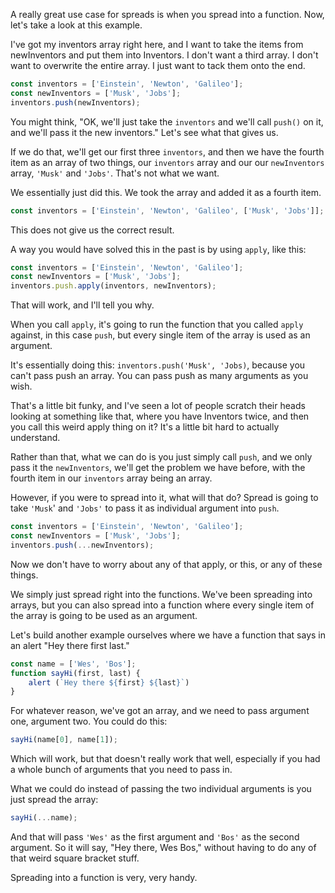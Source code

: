 A really great use case for spreads is when you spread into a function. Now, let's take a look at this example.

I've got my inventors array right here, and I want to take the items from newInventors and put them into Inventors. I don't want a third array. I don't want to overwrite the entire array. I just want to tack them onto the end.

```js
const inventors = ['Einstein', 'Newton', 'Galileo'];
const newInventors = ['Musk', 'Jobs'];
inventors.push(newInventors);
```

You might think, "OK, we'll just take the `inventors` and we'll call `push()` on it, and we'll pass it the new inventors." Let's see what that gives us.

If we do that, we'll get our first three `inventors`, and then we have the fourth item as an array of two things, our `inventors` array and our our `newInventors` array, `'Musk'` and `'Jobs'`. That's not what we want.

We essentially just did this. We took the array and added it as a fourth item.
```js
const inventors = ['Einstein', 'Newton', 'Galileo', ['Musk', 'Jobs']];
```
This does not give us the correct result.

A way you would have solved this in the past is by using `apply`, like this:

```js
const inventors = ['Einstein', 'Newton', 'Galileo'];
const newInventors = ['Musk', 'Jobs'];
inventors.push.apply(inventors, newInventors);
```

That will work, and I'll tell you why.

When you call `apply`, it's going to run the function that you called `apply` against, in this case `push`, but every single item of the array is used as an argument.

It's essentially doing this: `inventors.push('Musk', 'Jobs)`, because you can't pass push an array. You can pass push as many arguments as you wish.

That's a little bit funky, and I've seen a lot of people scratch their heads looking at something like that, where you have Inventors twice, and then you call this weird apply thing on it? It's a little bit hard to actually understand.

Rather than that, what we can do is you just simply call `push`, and we only pass it the `newInventors`, we'll get the problem we have before, with the fourth item in our `inventors` array being an array.

However, if you were to spread into it, what will that do? Spread is going to take `'Musk`' and `'Jobs'` to pass it as individual argument into `push`.
```js
const inventors = ['Einstein', 'Newton', 'Galileo'];
const newInventors = ['Musk', 'Jobs'];
inventors.push(...newInventors);
```

Now we don't have to worry about any of that apply, or this, or any of these things.

We simply just spread right into the functions. We've been spreading into arrays, but you can also spread into a function where every single item of the array is going to be used as an argument.

Let's build another example ourselves where we have a function that says in an alert "Hey there first last."

```js
const name = ['Wes', 'Bos'];
function sayHi(first, last) {
    alert (`Hey there ${first} ${last}`)
}
```
For whatever reason, we've got an array, and we need to pass argument one, argument two. You could do this:

```js
sayHi(name[0], name[1]);
```

Which will work, but that doesn't really work that well, especially if you had a whole bunch of arguments that you need to pass in.

What we could do instead of passing the two individual arguments is you just spread the array:

```js
sayHi(...name);
```

And that will pass `'Wes'` as the first argument and `'Bos'` as the second argument. So it will say, "Hey there, Wes Bos," without having to do any of that weird square bracket stuff.

Spreading into a function is very, very handy.
